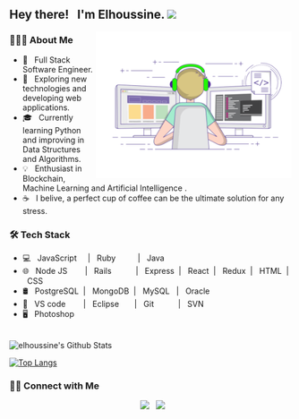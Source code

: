 <h2> Hey there! &nbsp; I'm Elhoussine. <img src="https://github.com/souvikguria98/souvikguria98/blob/master/Hi.gif" width="25"></h2>
<img align="right" alt="GIF" src="https://raw.githubusercontent.com/devSouvik/devSouvik/master/gif3.gif" width="350"/>

<h3> 👨🏻‍💻 About Me </h3>

- 💼 &nbsp; Full Stack Software Engineer.
- 💎 &nbsp; Exploring new technologies and developing web applications.
- 🎓 &nbsp; Currently learning Python and improving in Data Structures and Algorithms.
- 💡 &nbsp; Enthusiast in Blockchain, Machine Learning and Artificial Intelligence .
- ☕ &nbsp; I belive, a perfect cup of coffee can be the ultimate solution for any stress. 

<h3>🛠 Tech Stack</h3>

- 💻 &nbsp; JavaScript &nbsp; &nbsp;&nbsp;| &nbsp; Ruby &nbsp; &nbsp; &nbsp; &nbsp; &nbsp;| &nbsp; Java
- 🌐 &nbsp; Node JS &nbsp; &nbsp; &nbsp; &nbsp;| &nbsp; Rails &nbsp; &nbsp; &nbsp; &nbsp; &nbsp; | &nbsp; Express &nbsp;| &nbsp; React &nbsp;| &nbsp; Redux &nbsp;| &nbsp; HTML &nbsp;| &nbsp; CSS 
- 🛢 &nbsp; PostgreSQL &nbsp;| &nbsp; MongoDB &nbsp;| &nbsp; MySQL &nbsp; | &nbsp; Oracle
- 🔧 &nbsp; VS code &nbsp; &nbsp; &nbsp; &nbsp;| &nbsp; Eclipse &nbsp; &nbsp; &nbsp; | &nbsp; Git &nbsp; &nbsp; &nbsp; &nbsp; &nbsp; | &nbsp; SVN
- 🖥 &nbsp; Photoshop &nbsp; &nbsp;

<br>

<img align="center" src="https://github-readme-stats.vercel.app/api?username=elhoussine&include_all_commits=true&count_private=true&show_icons=true&line_height=20&title_color=7A7ADB&icon_color=2234AE&text_color=D3D3D3&bg_color=0,000000,130F40" alt="elhoussine's Github Stats">

</br>

[![Top Langs](https://github-readme-stats.vercel.app/api/top-langs/?username=elhoussine&layout=compact&text_color=daf7dc&bg_color=151515)](https://github.com/elhoussine/github-readme-stats)


<h3> 🤝🏻 Connect with Me </h3>

<p align="center">
&nbsp; <a href="https://www.linkedin.com/in/elhoussine-elouardy/" target="_blank" rel="noopener noreferrer"><img src="https://img.icons8.com/plasticine/100/000000/linkedin.png" width="50" /></a>
&nbsp; <a href="mailto:elouardy.elhoussine@gmail.com" target="_blank" rel="noopener noreferrer"><img src="https://img.icons8.com/plasticine/100/000000/gmail.png"  width="50" /></a>
</p>
